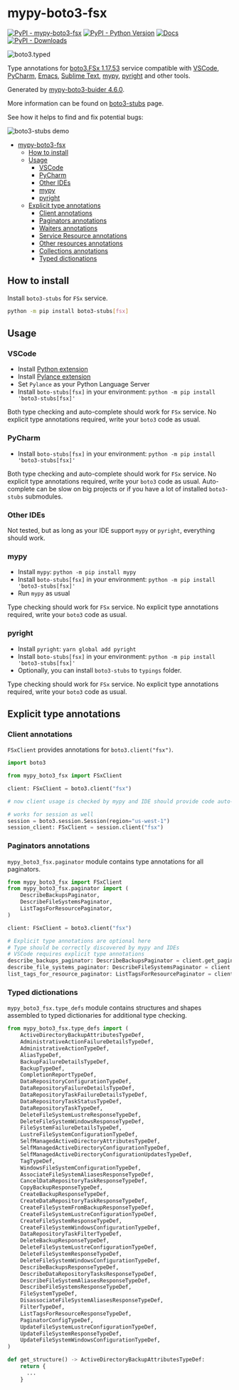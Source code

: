 # mypy-boto3-fsx

[![PyPI - mypy-boto3-fsx](https://img.shields.io/pypi/v/mypy-boto3-fsx.svg?color=blue)](https://pypi.org/project/mypy-boto3-fsx)
[![PyPI - Python Version](https://img.shields.io/pypi/pyversions/mypy-boto3-fsx.svg?color=blue)](https://pypi.org/project/mypy-boto3-fsx)
[![Docs](https://img.shields.io/readthedocs/mypy-boto3-builder.svg?color=blue)](https://mypy-boto3-builder.readthedocs.io/)
[![PyPI - Downloads](https://img.shields.io/pypi/dw/mypy-boto3-fsx?color=blue)](https://pypistats.org/packages/mypy-boto3-fsx)

![boto3.typed](https://github.com/vemel/mypy_boto3_builder/raw/master/logo.png)

Type annotations for
[boto3.FSx 1.17.53](https://boto3.amazonaws.com/v1/documentation/api/1.17.53/reference/services/fsx.html#FSx) service
compatible with
[VSCode](https://code.visualstudio.com/),
[PyCharm](https://www.jetbrains.com/pycharm/),
[Emacs](https://www.gnu.org/software/emacs/),
[Sublime Text](https://www.sublimetext.com/),
[mypy](https://github.com/python/mypy),
[pyright](https://github.com/microsoft/pyright)
and other tools.

Generated by [mypy-boto3-buider 4.6.0](https://github.com/vemel/mypy_boto3_builder).

More information can be found on [boto3-stubs](https://pypi.org/project/boto3-stubs/) page.

See how it helps to find and fix potential bugs:

![boto3-stubs demo](https://github.com/vemel/mypy_boto3_builder/raw/master/demo.gif)

- [mypy-boto3-fsx](#mypy-boto3-fsx)
  - [How to install](#how-to-install)
  - [Usage](#usage)
    - [VSCode](#vscode)
    - [PyCharm](#pycharm)
    - [Other IDEs](#other-ides)
    - [mypy](#mypy)
    - [pyright](#pyright)
  - [Explicit type annotations](#explicit-type-annotations)
    - [Client annotations](#client-annotations)
    - [Paginators annotations](#paginators-annotations)
    - [Waiters annotations](#waiters-annotations)
    - [Service Resource annotations](#service-resource-annotations)
    - [Other resources annotations](#other-resources-annotations)
    - [Collections annotations](#collections-annotations)
    - [Typed dictionations](#typed-dictionations)

## How to install

Install `boto3-stubs` for `FSx` service.

```bash
python -m pip install boto3-stubs[fsx]
```

## Usage

### VSCode

- Install [Python extension](https://marketplace.visualstudio.com/items?itemName=ms-python.python)
- Install [Pylance extension](https://marketplace.visualstudio.com/items?itemName=ms-python.vscode-pylance)
- Set `Pylance` as your Python Language Server
- Install `boto-stubs[fsx]` in your environment: `python -m pip install 'boto3-stubs[fsx]'`

Both type checking and auto-complete should work for `FSx` service.
No explicit type annotations required, write your `boto3` code as usual.

### PyCharm

- Install `boto-stubs[fsx]` in your environment: `python -m pip install 'boto3-stubs[fsx]'`

Both type checking and auto-complete should work for `FSx` service.
No explicit type annotations required, write your `boto3` code as usual.
Auto-complete can be slow on big projects or if you have a lot of installed `boto3-stubs` submodules.

### Other IDEs

Not tested, but as long as your IDE support `mypy` or `pyright`, everything should work.

### mypy

- Install `mypy`: `python -m pip install mypy`
- Install `boto-stubs[fsx]` in your environment: `python -m pip install 'boto3-stubs[fsx]'`
- Run `mypy` as usual

Type checking should work for `FSx` service.
No explicit type annotations required, write your `boto3` code as usual.

### pyright

- Install `pyright`: `yarn global add pyright`
- Install `boto-stubs[fsx]` in your environment: `python -m pip install 'boto3-stubs[fsx]'`
- Optionally, you can install `boto3-stubs` to `typings` folder.

Type checking should work for `FSx` service.
No explicit type annotations required, write your `boto3` code as usual.

## Explicit type annotations

### Client annotations

`FSxClient` provides annotations for `boto3.client("fsx")`.

```python
import boto3

from mypy_boto3_fsx import FSxClient

client: FSxClient = boto3.client("fsx")

# now client usage is checked by mypy and IDE should provide code auto-complete

# works for session as well
session = boto3.session.Session(region="us-west-1")
session_client: FSxClient = session.client("fsx")
```

### Paginators annotations

`mypy_boto3_fsx.paginator` module contains type annotations for all paginators.

```python
from mypy_boto3_fsx import FSxClient
from mypy_boto3_fsx.paginator import (
    DescribeBackupsPaginator,
    DescribeFileSystemsPaginator,
    ListTagsForResourcePaginator,
)

client: FSxClient = boto3.client("fsx")

# Explicit type annotations are optional here
# Type should be correctly discovered by mypy and IDEs
# VSCode requires explicit type annotations
describe_backups_paginator: DescribeBackupsPaginator = client.get_paginator("describe_backups")
describe_file_systems_paginator: DescribeFileSystemsPaginator = client.get_paginator("describe_file_systems")
list_tags_for_resource_paginator: ListTagsForResourcePaginator = client.get_paginator("list_tags_for_resource")
```







### Typed dictionations

`mypy_boto3_fsx.type_defs` module contains structures and shapes assembled
to typed dictionaries for additional type checking.

```python
from mypy_boto3_fsx.type_defs import (
    ActiveDirectoryBackupAttributesTypeDef,
    AdministrativeActionFailureDetailsTypeDef,
    AdministrativeActionTypeDef,
    AliasTypeDef,
    BackupFailureDetailsTypeDef,
    BackupTypeDef,
    CompletionReportTypeDef,
    DataRepositoryConfigurationTypeDef,
    DataRepositoryFailureDetailsTypeDef,
    DataRepositoryTaskFailureDetailsTypeDef,
    DataRepositoryTaskStatusTypeDef,
    DataRepositoryTaskTypeDef,
    DeleteFileSystemLustreResponseTypeDef,
    DeleteFileSystemWindowsResponseTypeDef,
    FileSystemFailureDetailsTypeDef,
    LustreFileSystemConfigurationTypeDef,
    SelfManagedActiveDirectoryAttributesTypeDef,
    SelfManagedActiveDirectoryConfigurationTypeDef,
    SelfManagedActiveDirectoryConfigurationUpdatesTypeDef,
    TagTypeDef,
    WindowsFileSystemConfigurationTypeDef,
    AssociateFileSystemAliasesResponseTypeDef,
    CancelDataRepositoryTaskResponseTypeDef,
    CopyBackupResponseTypeDef,
    CreateBackupResponseTypeDef,
    CreateDataRepositoryTaskResponseTypeDef,
    CreateFileSystemFromBackupResponseTypeDef,
    CreateFileSystemLustreConfigurationTypeDef,
    CreateFileSystemResponseTypeDef,
    CreateFileSystemWindowsConfigurationTypeDef,
    DataRepositoryTaskFilterTypeDef,
    DeleteBackupResponseTypeDef,
    DeleteFileSystemLustreConfigurationTypeDef,
    DeleteFileSystemResponseTypeDef,
    DeleteFileSystemWindowsConfigurationTypeDef,
    DescribeBackupsResponseTypeDef,
    DescribeDataRepositoryTasksResponseTypeDef,
    DescribeFileSystemAliasesResponseTypeDef,
    DescribeFileSystemsResponseTypeDef,
    FileSystemTypeDef,
    DisassociateFileSystemAliasesResponseTypeDef,
    FilterTypeDef,
    ListTagsForResourceResponseTypeDef,
    PaginatorConfigTypeDef,
    UpdateFileSystemLustreConfigurationTypeDef,
    UpdateFileSystemResponseTypeDef,
    UpdateFileSystemWindowsConfigurationTypeDef,
)

def get_structure() -> ActiveDirectoryBackupAttributesTypeDef:
    return {
      ...
    }
```
